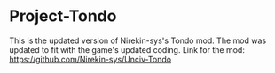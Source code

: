 # Project-Tondo
This is the updated version of Nirekin-sys's Tondo mod. The mod was updated to fit with the game's updated coding. 
Link for the mod: https://github.com/Nirekin-sys/Unciv-Tondo
